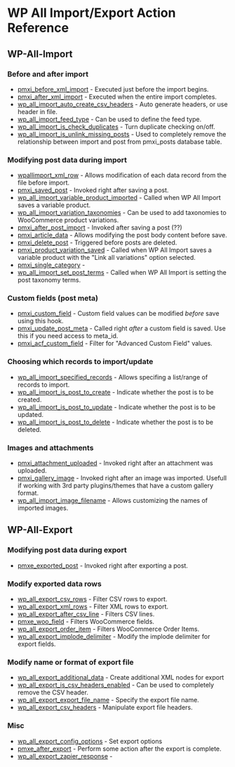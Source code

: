 # WP All Import/Export Action Reference

## WP-All-Import

### Before and after import
* [pmxi_before_xml_import](all-import/pmxi_before_xml_import.php) - Executed just before the import begins.
* [pmxi_after_xml_import](all-import/pmxi_after_xml_import.php) - Executed when the entire import completes.
* [wp_all_import_auto_create_csv_headers](all-import/wp_all_import_auto_create_csv_headers.php) - Auto generate headers, or use header in file.
* [wp_all_import_feed_type](all-import/wp_all_import_feed_type.php) - Can be used to define the feed type.
* [wp_all_import_is_check_duplicates](all-import/wp_all_import_is_check_duplicates.php) - Turn duplicate checking on/off.
* [wp_all_import_is_unlink_missing_posts](all-import/wp_all_import_is_unlink_missing_posts.php) - Used to completely remove the relationship between import and post from pmxi_posts database table.

### Modifying post data during import
* [wpallimport_xml_row](all-import/wpallimport_xml_row.php) - Allows modification of each data record from the file before import.
* [pmxi_saved_post](all-import/pmxi_saved_post.php) - Invoked right after saving a post.
* [wp_all_import_variable_product_imported](all-import/wp_all_import_variable_product_imported.php) - Called when WP All Import saves a variable product.
* [wp_all_import_variation_taxonomies](all-import/wp_all_import_variation_taxonomies.php) - Can be used to add taxonomies to WooCommerce product variations.
* [pmxi_after_post_import](all-import/pmxi_after_post_import.php) - Invoked after saving a post (??)
* [pmxi_article_data](all-import/pmxi_article_data.php) - Allows modifying the post body content before save.
* [pmxi_delete_post](all-import/pmxi_delete_post.php) - Triggered before posts are deleted.
* [pmxi_product_variation_saved](all-import/pmxi_product_variation_saved.php) - Called when WP All Import saves a variable product with the "Link all variations" option selected.
* [pmxi_single_category](all-import/pmxi_single_category.php) -
* [wp_all_import_set_post_terms](all-import/wp_all_import_set_post_terms.php) - Called when WP All Import is setting the post taxonomy terms.


### Custom fields (post meta)
* [pmxi_custom_field](all-import/pmxi_custom_field.php) - Custom field values can be modified *before* save using this hook.
* [pmxi_update_post_meta](all-import/pmxi_update_post_meta.php) - Called right *after* a custom field is saved. Use this if you need access to meta_id.
* [pmxi_acf_custom_field](all-import/pmxi_acf_custom_field.php) - Filter for "Advanced Custom Field" values.

### Choosing which records to import/update
* [wp_all_import_specified_records](all-import/wp_all_import_specified_records.php) - Allows specifing a list/range of records to import.
* [wp_all_import_is_post_to_create](all-import/wp_all_import_is_post_to_create.php) - Indicate whether the post is to be created.
* [wp_all_import_is_post_to_update](all-import/wp_all_import_is_post_to_update.php) - Indicate whether the post is to be updated.
* [wp_all_import_is_post_to_delete](all-import/wp_all_import_is_post_to_delete.php) - Indicate whether the post is to be deleted.

### Images and attachments
* [pmxi_attachment_uploaded](all-import/pmxi_attachment_uploaded.php) - Invoked right after an attachment was uploaded.
* [pmxi_gallery_image](all-import/pmxi_gallery_image.php) - Invoked right after an image was imported. Usefull if working with 3rd party plugins/themes that have a custom gallery format.
* [wp_all_import_image_filename](all-import/wp_all_import_image_filename.php) - Allows customizing the names of imported images.


## WP-All-Export

### Modifying post data during export
* [pmxe_exported_post](all-export/pmxe_exported_post.php) - Invoked right after exporting a post.

### Modify exported data rows
* [wp_all_export_csv_rows](all-export/wp_all_export_csv_rows.php) - Filter CSV rows to export.
* [wp_all_export_xml_rows](all-export/wp_all_export_xml_rows.php) - Filter XML rows to export.
* [wp_all_export_after_csv_line](all-export/wp_all_export_after_csv_line.php) - Filters CSV lines.
* [pmxe_woo_field](all-export/pmxe_woo_field.php) - Filters WooCommerce fields.
* [wp_all_export_order_item](all-export/wp_all_export_order_item.php) - Filters WooCommerce Order Items.
* [wp_all_export_implode_delimiter](all-export/wp_all_export_implode_delimiter.php) - Modify the implode delimiter for export fields.

### Modify name or format of export file
* [wp_all_export_additional_data](all-export/wp_all_export_additional_data.php) - Create additional XML nodes for export
* [wp_all_export_is_csv_headers_enabled](all-export/wp_all_export_is_csv_headers_enabled.php) - Can be used to completely remove the CSV header.
* [wp_all_export_export_file_name](all-export/wp_all_export_export_file_name.php) - Specify the export file name.
* [wp_all_export_csv_headers](all-export/wp_all_export_csv_headers.php) - Manipulate export file headers.

### Misc
* [wp_all_export_config_options](all-export/wp_all_export_config_options.php) - Set export options
* [pmxe_after_export](all-export/pmxe_after_export.php) - Perform some action after the export is complete.
* [wp_all_export_zapier_response](all-export/wp_all_export_zapier_response.php) - 

